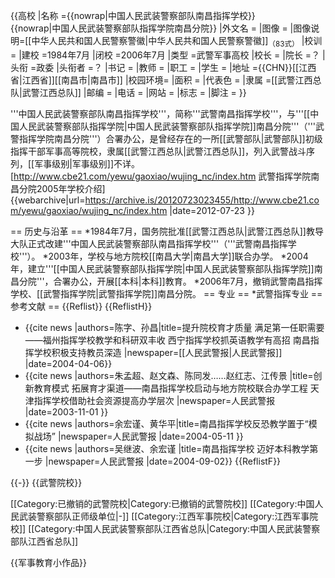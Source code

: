 {{高校
|名称    ={{nowrap|中国人民武装警察部队南昌指挥学校}}<br/>{{nowrap|中国人民武装警察部队指挥学院南昌分院}}
|外文名  =
|图像    =
|图像说明=[[中华人民共和国人民警察警徽|中华人民共和国人民警察警徽]]<sub>（83式）</sub>
|校训    =
|建校    =1984年7月
|闭校    =2006年7月
|类型    =武警军事高校
|校长    =
|院长    =？
|头衔    =政委
|头衔者 =？
|书记    =
|教师    =
|职工    =
|学生    =
|地址    ={{CHN}}[[江西省|江西省]][[南昌市|南昌市]]
|校园环境=
|面积    =
|代表色  =
|隶属    =[[武警江西总队|武警江西总队]]
|邮编    =
|电话    =
|网站    =
|标志    =
|脚注    =
}}

'''中国人民武装警察部队南昌指挥学校'''，简称'''武警南昌指挥学校'''，与'''[[中国人民武装警察部队指挥学院|中国人民武装警察部队指挥学院]]南昌分院'''（'''武警指挥学院南昌分院'''）合署办公，是曾经存在的一所[[武警部队|武警部队]]初级指挥干部军事高等院校，隶属[[武警江西总队|武警江西总队]]，列入武警战斗序列，[[军事级别|军事级别]]不详。<ref>[http://www.cbe21.com/yewu/gaoxiao/wujing_nc/index.htm 武警指挥学院南昌分院2005年学校介绍] {{webarchive|url=https://archive.is/20120723023455/http://www.cbe21.com/yewu/gaoxiao/wujing_nc/index.htm |date=2012-07-23 }}</ref>

== 历史与沿革 ==
*1984年7月，国务院批准[[武警江西总队|武警江西总队]]教导大队正式改建'''中国人民武装警察部队南昌指挥学校'''（'''武警南昌指挥学校'''）。
*2003年，学校与地方院校[[南昌大学|南昌大学]]联合办学。
*2004年，建立'''[[中国人民武装警察部队指挥学院|中国人民武装警察部队指挥学院]]南昌分院'''，合署办公，开展[[本科|本科]]教育。
*2006年7月，撤销武警南昌指挥学校、[[武警指挥学院|武警指挥学院]]南昌分院。
== 专业 ==
*武警指挥专业
== 参考文献 ==
{{Reflist}}
{{ReflistH}}
* {{cite news |authors=陈字、孙昌|title=提升院校育才质量 满足第一任职需要——福州指挥学校教学和科研双丰收 西宁指挥学校抓英语教学有高招 南昌指挥学校积极支持教员深造 |newspaper=[[人民武警报|人民武警报]] |date=2004-04-06}}
* {{cite news |authors=朱孟超、赵文森、陈同发……赵红志、江传景 |title=创新教育模式 拓展育才渠道——南昌指挥学校启动与地方院校联合办学工程 天津指挥学校借助社会资源提高办学层次 |newspaper=人民武警报 |date=2003-11-01 }}
* {{cite news |authors=余宏谨、黄华平|title=南昌指挥学校反恐教学置于“模拟战场”  |newspaper=人民武警报 |date=2004-05-11 }}
* {{cite news |authors=吴继波、余宏谨 |title=南昌指挥学校 迈好本科教学第一步  |newspaper=人民武警报 |date=2004-09-02}}
{{ReflistF}}

{{-}}
{{武警院校}}

[[Category:已撤销的武警院校|Category:已撤销的武警院校]]
[[Category:中国人民武装警察部队正师级单位|-]]
[[Category:江西军事院校|Category:江西军事院校]]
[[Category:中国人民武装警察部队江西省总队|Category:中国人民武装警察部队江西省总队]]

{{军事教育小作品}}